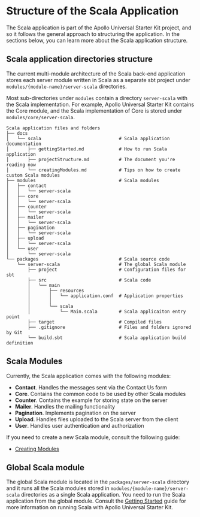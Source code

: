 # Structure of the Scala Application

The Scala application is part of the Apollo Universal Starter Kit project, and so it follows the general approach to 
structuring the application. In the sections below, you can learn more about the Scala application structure.

## Scala application directories structure

The current multi-module architecture of the Scala back-end application stores each server module written in Scala as a 
separate sbt project under `modules/{module-name}/server-scala` directories.

Most sub-directories under `modules` contain a directory `server-scala` with the Scala implementation. For example, 
Apollo Universal Starter Kit contains the Core module, and the Scala implementation of Core is stored under 
`modules/core/server-scala`.

```
Scala application files and folders
├── docs                                  
│   └── scala                             # Scala application documentation
│       ├── gettingStarted.md             # How to run Scala application 
│       ├── projectStructure.md           # The document you're reading now
│       └── creatingModules.md            # Tips on how to create custom Scala modules
├── modules                               # Scala modules
│   ├── contact
│   │   └── server-scala   
│   ├── core
│   │   └── server-scala
│   ├── counter
│   │   └── server-scala
│   ├── mailer
│   │   └── server-scala
│   ├── pagination
│   │   └── server-scala
│   ├── upload
│   │   └── server-scala
│   └── user
│       └── server-scala
└── packages                              # Scala source code
    └── server-scala                      # The global Scala module
        ├── project                       # Configuration files for sbt
        ├── src                           # Scala code
        │   └── main
        │       ├── resources
        │       │   └── application.conf  # Application properties
        │       │
        │       └── scala
        │           └── Main.scala        # Scala applicaiton entry point
        ├── target                        # Compiled files
        ├── .gitignore                    # Files and folders ignored by Git
        └── build.sbt                     # Scala application build definition
```

## Scala Modules

Currently, the Scala application comes with the following modules:

* **Contact**. Handles the messages sent via the Contact Us form
* **Core**. Contains the common code to be used by other Scala modules
* **Counter**. Contains the example for storing state on the server
* **Mailer**. Handles the mailing functionality
* **Pagination**. Implements pagination on the server
* **Upload**. Handles files uploaded to the Scala server from the client
* **User**. Handles user authentication and authorization

If you need to create a new Scala module, consult the following guide:

* [Creating Modules]

## Global Scala module

The global Scala module is located in the `packages/server-scala` directory and it runs all the Scala modules stored in 
`modules/{module-name}/server-scala` directories as a single Scala application. You need to run the Scala application 
from the global module. Consult the [Getting Started] guide for more information on running Scala with Apollo Universal 
Starter Kit.

[creating modules]: https://github.com/sysgears/apollo-universal-starter-kit/blob/master/docs/scala/creatingModules.md
[getting started]: https://github.com/sysgears/apollo-universal-starter-kit/blob/master/docs/scala/gettingStarted.md